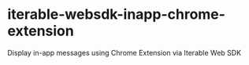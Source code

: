 # iterable-websdk-inapp-chrome-extension
Display in-app messages using Chrome Extension via Iterable Web SDK
